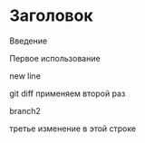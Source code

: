 # Заголовок

Введение

Первое использование

new line

git diff применяем второй раз

branch2

третье изменение в этой строке
